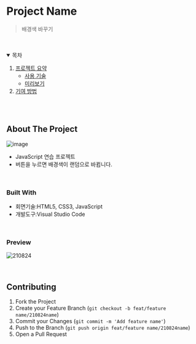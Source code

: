 # Project Name
> 배경색 바꾸기

<br/>
<br/>

<!-- TABLE OF CONTENTS -->
<details open="open">
  <summary>목차</summary>
  <ol>
    <li>
      <a href="#about-the-project">프로젝트 요약</a>
      <ul>
        <li><a href="#built-with">사용 기술</a></li>
        <li><a href="#Preview">미리보기</a></li>
      </ul>
    </li>
    <li><a href="#contributing">기여 방법</a></li>
  </ol>
</details>

<br/>
<br/>

<!-- ABOUT THE PROJECT -->
## About The Project
![image](https://user-images.githubusercontent.com/77667889/130611707-caa03562-6c72-4e65-9fc3-d7739fda39b4.png)

* JavaScript 연습 프로젝트
* 버튼을 누르면 배경색이 랜덤으로 바뀝니다.

<br/>


### Built With
* 회면기술:HTML5, CSS3, JavaScript
* 개발도구:Visual Studio Code

<br/>

### Preview
![210824](https://user-images.githubusercontent.com/77667889/130611296-8c03e804-e8e5-4458-8096-012a63ac06ae.gif)

<br/>

<!-- CONTRIBUTING -->
## Contributing

1. Fork the Project
2. Create your Feature Branch (`git checkout -b feat/feature name/210824name`)
3. Commit your Changes (`git commit -m 'Add feature name'`)
4. Push to the Branch (`git push origin feat/feature name/210824name`)
5. Open a Pull Request
